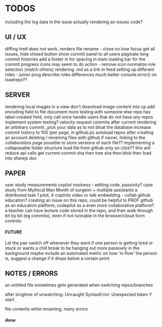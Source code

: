 TODOS
=====


including the log data in the issue
actually rendering an issues code?


## UI / UX

diffing hmtl does not work, renders
file rename - close on lose focus
get all issues, hide closed button
show commit panel to all users
paginate long commit histories
add a footer in for spacing in main
loading bar for the commit progress
icons may seem to do action - remove icon
normalize role selection (match others)
rendering .md as a link in feed
setting up different roles - junior prog
describe roles differences much better
console.error() on loadrepo??


## SERVER

rendering local images in a view
don't download image content into cp
add encoding field to file document
more testing with someone else
repo has label-created field, only call once
handle users that do not have any repos
implement system testing? velocity
request commits after current
rendering an arbitrary commit
\_pick your data as to not bloat the database
increase commit history to 100 (per page, in github.js)
autoload repos after creating an account
deleting / renaming files with github
if owner, linking to the collaborators page
possible to store versions of each file??
implementing a collapseable folder structure
load file from github only on click?? this will reduce api calls
get current commit sha then tree sha then blob then load into sharejs doc


## PAPER

user study measurements
copilot nosiness - editing code, passivity?
case study from Mythical Man Month of surgeon + multiple assistants
a distributed task 1 pilot, 4 copilots
video or talk embedding - collab github education?
creating an issue on this repo, could be helpful to PROF
github as an education platform, codepilot as a even *more* collaborative platform?
a teacher can have lecture code stored in the repo, and then walk through bit
by bit (eg commits), even if not runnable in the browser/cloud form controls

#### FUTURE

Let the pair switch off whenever they want if one person is getting tired or
stuck or wants a chill break to be hanging out more passively in the background
maybe include an automated metric on how 'in flow' the person is, suggest a
change if it drops below a certain point


## NOTES / ERRORS

an untitled file sometimes gets generated when switching repos/branches

after longtime of unwatching: Uncaught SyntaxError: Unexpected token Y start

file contents while renaming, many errors


#### done

<!--
hardcode three files
set up iframe html
on logout, route to '/'
browse at this time
view source of old commit
adding branch options to config panel
integrate feed hooks into tasks
make a test button, load buffer
save three buffers and load into iframe
form validation: chat, rename, task, commit
add 'repo' field to user
add git options to each commit item
use repo id as project id, lots of refactoring
creating an issue on this repo, could be helpful to PROF
actual testing interface
handle null filename better
install stringDiff lib
collapse menu nav on shorten wideness
sorting files alphabetically
show which commit owner
make welcome template seperate, less wide
top item in branch select is make new branch
tester is reloading really slowly...
deliver resources based on active repo
reduce margins, make better use of space
push new commit to local db after github
writing to the contents of a sharejs document
integrate feed hooks into commits
scrape head, body of html document for testing
loading content from a repo into files, then docs
make show / hide (hide completed) button
bug - clicking on box doesnt disable it??
scrolling doesn't update for other's messages
EDITING GITHUB PERMISSION REQUESTS:
testing out pushing to an existing repo
difference between author and committer in git?
refactor iframes, better in pane nav.
ACTUALLY design what the fields should be plz
feed notifys on issues
add a commit updates cached version
only give user the user things related to their repo
only add to collaborators if not on list
future: create a new repo with the api
generating shared session links - done with unique repo ids
dont allow a feed message that is just whitespace
global methods - detoggle set afterclick
canceling repo select cancels branch fork
loading a repos content, commit history
hide feedback system after submitting
reconfigure public only repos
better change branch handling - not loading commits
doing a diff match path before commit, locally
add a presentation format
view while writing commit msg
autoset default branch
don't add user to repo owner if they are already there
closing an issue on github should close on codepilot
check if a user was last collaborating before showing them
having sessions or groups - scaling app
linkify feed items
change template based on roles
making the task items more usable
project id - show collaborators button
make the reset file button work
conflict with sharejs and docs??? renaming to files
committing folders works, but can't load them - recursive trees
if label == codepilot, color black
if choosing repo, cant choose branch
if choosing branch, cant choose repo
make a fake github account, collab with me
probably something to do with using autopublish
fixing the load commit / docs
add more labels on right side of task input (gh issues)
refactor issue fields.. again - issue vs issue.issue?
add null msg for feed and commit
listiing a users repos / 'collabable'
load a specific commit instead of the latest
add a snapshot feature
store commit shas locally
removing login with email (just github)
have a link to rename or edit the project files...
refactor authentication code - methods
looking at roles, changing editing profiles
screenshots not pub
on selecting a repo, load branches
make login info pop to the left | align it right
have a reset button next to file - remove unwanted changes
tuneup feedback renderer panes
confirm resetting the project
deleting and renaming button (NOW DOES) work
make a new task also adds an item to feed
test/fix get repo production errors
null feed marker
chat: only show initials for briefness?
iframes custom javascript logger output
## guo meeting - time for MS visits? 11am
attach links for reference to file issue
make message box look nicer
add params to field
creating + selecting new branch
confirm on load codepilot
commit links to rendered view
choose target from list of on github
pilot sees tasks and issues, can close issues.
make tasks more clickable (hover)
doesnt see the testing frame tho, git vsc
copilot sees tasks issues, can't close tho
manages version control from the site
SMASH ALL TASKS INTO ONE PANE
importing github issues
linking to a specific issue
make a nice lil favicon y doncha
ability to close issue from codepilot
ability to create issue from codepilot?
seperate renderer bar - reload and file issue
less aggresively reset branch to master
refactor upserts with $set
checking upsert issues correctly?
screencapture to png
cache content for diff
make a new issue, attach png to it
only refresh repos, if there are none
issues being duplicated
attach issue to the png
confirming close issue with confirm
ask them to describe new issue
sort owned and all other editable repos
commit reset buttons actually do something
remove autopublish, p/s specific datasets
have partially curved border, lower ace
make prompt to open new file on close
color rename/delete buttons on hover
if no files yet, say clicknew in list
hard to get collab or contributor repos.
refactor issue posting as well
insert a better glyph for the current file
make settings panel info boex success?
top item in repo select is fork a repo
can't fork a repo you already own
refactor github.js-getblobs() plz
can't fork a repo that doesn't exist
sort /public by media types and rereference
choose ANY public repo on github, fork it for user, then start editing that repo
test: set session.focused var, cant have more than one open
add link to rendered html in issues
sort chat by positive time
tabbed user interface - elseif in meteor?
or rather how to do some routing in meteor
branching functionality
snapshot code: save to github, notes section
load ESPECIALLY AS AN EDUCATIONAL TOOL!!!!
load files on branch select
white list filetypes to load into sjs
or not do this?? overwrites last
rendering a branch screenshot
clicking on a file should go to edit tab
making a message with the commit
just make rename field focus a function
when make a newfile, autofocus rename
autofocus namefield on rename
checking out cloud9, project import
clean up css duplication rules
better iframe: responsive js, document.onready
feed items for switching branches
squash preforked git history
make the chat list nicer
having multiple versions of files
not loading for some reason?
posting github issues
exact parsing needs cleaning on add issue
attach a codepilot label to issue
better iframe: serve template on route, have that be the src
remove the img field from feedback
issues link to rendered view, better issue contents
closing / linking to actual github issues
purge prod database
add github issue commenting
github integration
option to pick roles
basic roles management
color hide complete - not a label anymore?
refactor on repoName
file specific syntax highlighting
show project id
default repo string is suggestions.
fix loggedout homepage
closing github issues
null issuer marker
link addition in tasks
users pane:
only owner can add a collaborator: add option
also show what branch the collabs are working on
move renaming to focusPane scope
click on file closes rename option
on file rename form lose focus, stop renaming
guo updates
branching works
make new branch, from current, write name
creates new fileIds for current branch
different commit history
activity is in logger
REFACTOR server/methods
make different rendered views for each
normalize event style
github api syncing
why does it need to two calls to populate sjs docs?
adding a content field on create new doc? perhaps
differentiate dropdowns on config
syntax highlighting structure of repo
-->
